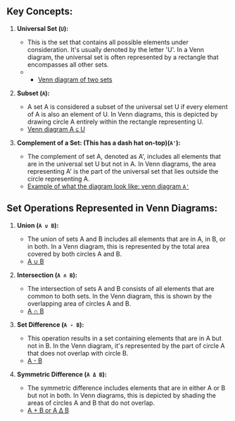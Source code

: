 ## **Key Concepts:**

1. **Universal Set (`U`):**
   
   - This is the set that contains all possible elements under consideration. It's usually denoted by the letter 'U'. In a Venn diagram, the universal set is often represented by a rectangle that encompasses all other sets. 
   - - [Venn diagram of two sets](images/venn-diagram-of-two-sets.JPG)

2. **Subset (`A`):**
   
   - A set A is considered a subset of the universal set U if every element of A is also an element of U. In Venn diagrams, this is depicted by drawing circle A entirely within the rectangle representing U.
   - [Venn diagram A `⊆` U](images/venn-diagram-a-subset-U-image.JPG)

3. **Complement of a Set: (This has a dash hat on-top)(`A'`):**
   
   - The complement of set A, denoted as A', includes all elements that are in the universal set U but not in A. In Venn diagrams, the area representing A' is the part of the universal set that lies outside the circle representing A. 
   - [Example of what the diagram look like: venn diagram `A'`](images/venn-diagram-for-A.JPG)

## **Set Operations Represented in Venn Diagrams:**

1. **Union (`A ∪ B`):**
   
   - The union of sets A and B includes all elements that are in A, in B, or in both. In a Venn diagram, this is represented by the total area covered by both circles A and B. 
   - [A ∪ B](images/venn-diagram-a-U-b.JPG)

2. **Intersection (`A ∩ B`):**
   
   - The intersection of sets A and B consists of all elements that are common to both sets. In the Venn diagram, this is shown by the overlapping area of circles A and B.
   - [A ∩ B](images/venn-diagram-a-n-b.JPG)

3. **Set Difference (`A - B`):**
   
   - This operation results in a set containing elements that are in A but not in B. In the Venn diagram, it's represented by the part of circle A that does not overlap with circle B. 
   - [A - B](images/venn-diagram-a---b.JPG)
  
4. **Symmetric Difference (`A Δ B`):**
   
   - The symmetric difference includes elements that are in either A or B but not in both. In Venn diagrams, this is depicted by shading the areas of circles A and B that do not overlap. 
   - [A + B or A Δ B](images/venn-diagram-a-plus-b.JPG)

